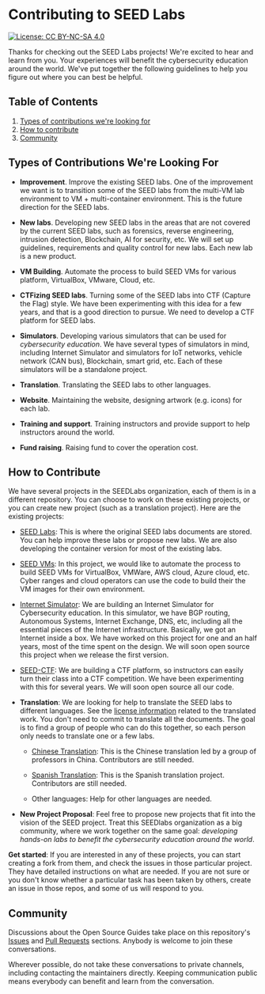 # Contributing to SEED Labs
[![License: CC BY-NC-SA 4.0](https://img.shields.io/badge/License-CC%20BY--NC--SA%204.0-lightgrey.svg)](https://creativecommons.org/licenses/by-nc-sa/4.0/)

Thanks for checking out the SEED Labs projects! We're excited to hear and learn from you. Your experiences will benefit the cybersecurity education around the world. 
We've put together the following guidelines to help you figure out where you can best be helpful.

## Table of Contents

1. [Types of contributions we're looking for](#types-of-contributions-were-looking-for)
1. [How to contribute](#how-to-contribute)
1. [Community](#community)

## Types of Contributions We're Looking For

- **Improvement**. Improve the existing SEED labs. One of the improvement we want is to transition some of the SEED labs from the multi-VM lab environment to VM + multi-container
environment. This is the future direction for the SEED labs. 

- **New labs**. Developing new SEED labs in the areas that are not covered by the current SEED labs, such as forensics, reverse engineering, intrusion detection, Blockchain, AI for security, etc. We will set up guidelines, requirements and quality control for new labs. Each new lab is a new product. 

- **VM Building**. Automate the process to build SEED VMs for various platform, VirtualBox, VMware, Cloud, etc.
 
- **CTFizing SEED labs**. Turning some of the SEED labs into CTF (Capture the Flag) style. We have been experimenting with this idea for a few years, and that is a good direction to pursue. We need to develop a CTF platform for SEED labs.  

- **Simulators**. Developing various simulators that can be used for 
*cybersecurity education*. We have several types of simulators in mind, including Internet Simulator and simulators for IoT networks, vehicle network (CAN bus), Blockchain, smart grid, etc. Each of these simulators will be a standalone project.

- **Translation**. Translating the SEED labs to other languages.

- **Website**. Maintaining the website, designing artwork (e.g. icons) for each lab.

- **Training and support**. Training instructors and provide support to help instructors around the world.  

- **Fund raising**. Raising fund to cover the operation cost.


## How to Contribute

We have several projects in the SEEDLabs organization, each of them is in
a different repository. You can choose to work on these existing projects, or you can create new project (such as a translation project). Here are the existing projects:

- [SEED Labs](https://github.com/seed-labs/seed-labs): This is where the original SEED labs documents are stored. 
You can help improve these labs or propose new labs. We are also developing the 
container version for most of the existing labs. 

- [SEED VMs](under-construction.md): In this project, we would like to automate the process to
 build SEED VMs for VirtualBox, VMWare, AWS cloud, Azure cloud, etc. 
 Cyber ranges and cloud operators can use the code to build their the VM images
 for their own environment.  
 
 - [Internet Simulator](under-construction.md): We are building an Internet Simulator
 for Cybersecurity education. In this simulator, we have BGP routing, Autonomous Systems,
 Internet Exchange, DNS, etc, including all the essential pieces of the 
 Internet infrastructure. Basically, we got an Internet inside a box. We have worked
 on this project for one and an half years, most of the time spent on the design. We will soon open source this project when we release the first version. 

 - [SEED-CTF](under-construction.md): We are building a CTF platform, so instructors can easily turn their  class into a CTF competition. We have 
 been experimenting with this for several years. We will soon open source all our code. 

 - **Translation**: We are looking for help to translate the SEED 
   labs to different languages. See the [license information](LICENSE.md)
   related to the translated work. 
   You don't need to commit to translate all the documents. The goal
   is to find a group of people who can do this together, so each person
   only needs to translate one or a few labs. 

   - [Chinese Translation](https://github.com/seed-labs/seedlabs-chinese):
     This is the Chinese translation led by a group of professors in China.
     Contributors are still needed.  

   - [Spanish Translation](https://github.com/seed-labs/seedlabs-spanish):
     This is the Spanish translation project. Contributors are still needed.

   - Other languages: Help for other languages are needed.

 - **New Project Proposal**: Feel free to propose new projects that fit into the vision of the SEED project.
 Treat this SEEDlabs organization as a big community, where we work together 
 on the same goal: *developing hands-on labs to benefit 
 the cybersecurity education around the world*.


**Get started**: If you are interested in any of these projects, you can start
creating a fork from them, and check the issues in those particular project. They have detailed instructions on what are needed. If you are not sure or you don't know whether a particular task has been taken by others, create an issue in those
repos, and some of us will respond to you.


## Community

Discussions about the Open Source Guides take place on 
this repository's [Issues](https://github.com/seed-labs/project-guide/issues) 
and [Pull Requests](https://github.com/seed-labs/project-guide/pulls) sections. 
Anybody is welcome to join these conversations. 

Wherever possible, do not take these conversations to private channels,
including contacting the maintainers directly. Keeping communication public
means everybody can benefit and learn from the conversation.

